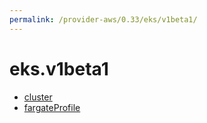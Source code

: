 ```yaml
---
permalink: /provider-aws/0.33/eks/v1beta1/
---
```


# eks.v1beta1



* [cluster](cluster.md)
* [fargateProfile](fargateProfile.md)